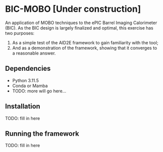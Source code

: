 # BIC-MOBO [Under construction]

An application of MOBO techniques to the ePIC Barrel Imaging Calorimeter (BIC). As the
BIC design is largely finalized and optimal, this exercise has two purposes:

  1. As a simple test of the AID2E framework to gain familiarity with the tool;
  2. And as a demonstration of the framework, showing that it converges to a
     reasonable answer.

## Dependencies
- Python 3.11.5
- Conda or Mamba
- TODO: more will go here...

## Installation

TODO: fill in here

## Running the framework

TODO: fill in here
